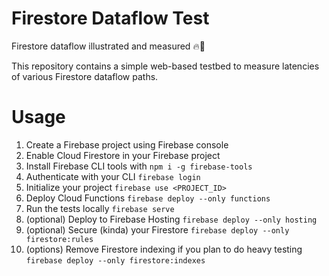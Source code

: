 # Firestore Dataflow Test
Firestore dataflow illustrated and measured 🔥📏

This repository contains a simple web-based testbed to measure latencies of various Firestore dataflow paths.

# Usage
1. Create a Firebase project using Firebase console
2. Enable Cloud Firestore in your Firebase project
3. Install Firebase CLI tools with `npm i -g firebase-tools`
4. Authenticate with your CLI `firebase login`
5. Initialize your project `firebase use <PROJECT_ID>`
6. Deploy Cloud Functions `firebase deploy --only functions`
7. Run the tests locally `firebase serve`
8. (optional) Deploy to Firebase Hosting `firebase deploy --only hosting`
9. (optional) Secure (kinda) your Firestore `firebase deploy --only firestore:rules`
10. (options) Remove Firestore indexing if you plan to do heavy testing `firebase deploy --only firestore:indexes`

